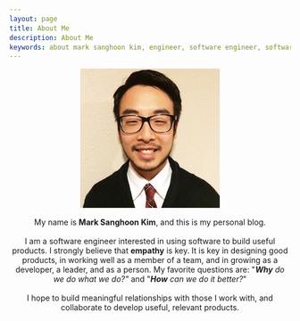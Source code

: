 ```yaml
---
layout: page
title: About Me
description: About Me
keywords: about mark sanghoon kim, engineer, software engineer, software, web, web development
---
```


<p align="center">
  <img src="/images/markprofile-new.jpg">
  <div align="center">
  	My name is <strong>Mark Sanghoon Kim</strong>, and this is my personal blog.
  	<br><br>
  	I am a software engineer interested in using software to build useful products. I strongly believe that <strong>empathy</strong> is key. It is key in designing good products, in working well as a member of a team, and in growing as a developer, a leader, and as a person. My favorite questions are: "<strong><em>Why</em></strong> <em>do we do what we do?"</em> and "<b><em>How</em></b> <em>can we do it better?</em>"
    <br><br>
  	I hope to build meaningful relationships with those I work with, and collaborate to develop useful, relevant products.
  </div>
</p>